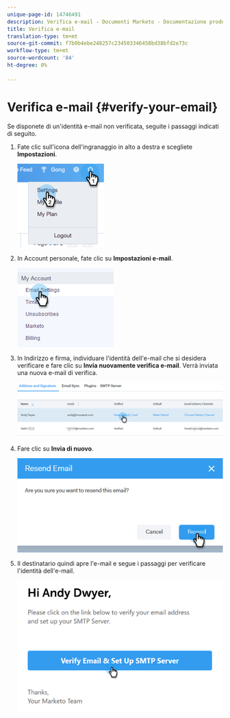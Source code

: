 ```yaml
---
unique-page-id: 14746491
description: Verifica e-mail - Documenti Marketo - Documentazione prodotto
title: Verifica e-mail
translation-type: tm+mt
source-git-commit: f7b0b4ebe248257c234503346458bd38bfd2e73c
workflow-type: tm+mt
source-wordcount: '84'
ht-degree: 0%

---
```



# Verifica e-mail {#verify-your-email}

Se disponete di un&#39;identità e-mail non verificata, seguite i passaggi indicati di seguito.

1. Fate clic sull&#39;icona dell&#39;ingranaggio in alto a destra e scegliete **Impostazioni**.

   ![](assets/verify-your-email-1.png)

1. In Account personale, fate clic su **Impostazioni e-mail**.

   ![](assets/verify-your-email-2.png)

1. In Indirizzo e firma, individuare l&#39;identità dell&#39;e-mail che si desidera verificare e fare clic su **Invia nuovamente verifica e-mail**. Verrà inviata una nuova e-mail di verifica.

   ![](assets/verify-your-email-3.png)

1. Fare clic su **Invia di nuovo**.

   ![](assets/verify-your-email-4.png)

1. Il destinatario quindi apre l&#39;e-mail e segue i passaggi per verificare l&#39;identità dell&#39;e-mail.

   ![](assets/verify-your-email-5.png)
